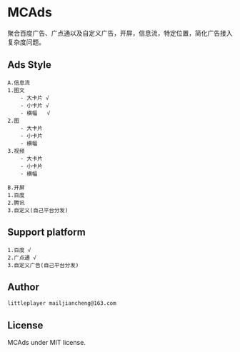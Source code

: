 # MCAds
聚合百度广告、广点通以及自定义广告，开屏，信息流，特定位置，简化广告接入复杂度问题。

## Ads Style
```text
A.信息流
1.图文  
    - 大卡片 √
    - 小卡片 √
    - 横幅   √
2.图
    - 大卡片
    - 小卡片
    - 横幅
3.视频
    - 大卡片
    - 小卡片
    - 横幅
    
B.开屏
1.百度
2.腾讯
3.自定义(自己平台分发)

```

## Support platform
```text
1.百度 √
2.广点通 √
3.自定义广告(自己平台分发)
```

## Author

```text
littleplayer mailjiancheng@163.com
```

## License
MCAds under MIT license.